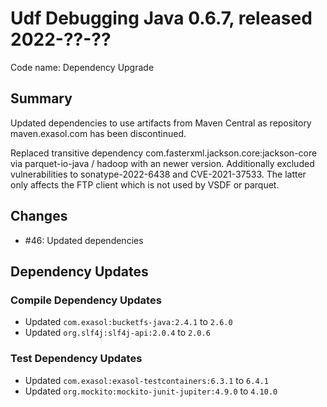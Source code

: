 # Udf Debugging Java 0.6.7, released 2022-??-??

Code name: Dependency Upgrade

## Summary

Updated dependencies to use artifacts from Maven Central as repository maven.exasol.com has been discontinued.

Replaced transitive dependency com.fasterxml.jackson.core:jackson-core via parquet-io-java / hadoop with an newer version. Additionally excluded vulnerabilities to sonatype-2022-6438 and CVE-2021-37533. The latter only affects the FTP client which is not used by VSDF or parquet.

## Changes

* #46: Updated dependencies

## Dependency Updates

### Compile Dependency Updates

* Updated `com.exasol:bucketfs-java:2.4.1` to `2.6.0`
* Updated `org.slf4j:slf4j-api:2.0.4` to `2.0.6`

### Test Dependency Updates

* Updated `com.exasol:exasol-testcontainers:6.3.1` to `6.4.1`
* Updated `org.mockito:mockito-junit-jupiter:4.9.0` to `4.10.0`
